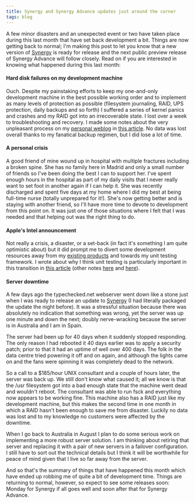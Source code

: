 ```yaml
---
title: Synergy and Synergy Advance updates just around the corner
tags: blog
---
```


A few minor disasters and an unexpected event or two have taken place during this last month that have set back development a bit. Things are now getting back to normal; I'm making this post to let you know that a new version of [Synergy](http://typechecked.net/a/products/synergy-classic/) is ready for release and the next public preview release of Synergy Advance will follow closely. Read on if you are interested in knowing what happened during this last month:

#### Hard disk failures on my development machine

Ouch. Despite my painstaking efforts to keep my one-and-only development machine in the best possible working order and to implement as many levels of protection as possible (filesystem journaling, RAID, UPS protection, daily backups and so forth) I suffered a series of kernel panics and crashes and my RAID got into an irrecoverable state. I lost over a week to troubleshooting and recovery. I made some notes about the very unpleasant process on my [personal weblog](http://typechecked.net/a/about/wincent/weblog/) in [this article](http://typechecked.net/a/about/wincent/weblog/archives/2005/05/1041_kernel_pan.php). No data was lost overall thanks to my fanatical backup regimen, but I did lose a lot of time.

#### A personal crisis

A good friend of mine wound up in hospital with multiple fractures including a broken spine. She has no family here in Madrid and only a small number of friends so I've been doing the best I can to support her. I've spent enough hours in the hospital as part of my daily visits that I never really want to set foot in another again if I can help it. She was recently discharged and spent five days at my home where I did my best at being full-time nurse (totally unprepared for it!). She's now getting better and is staying with another friend, so I'll have more time to devote to development from this point on. It was just one of those situations where I felt that I was needed and that helping out was the right thing to do.

#### Apple's Intel announcement

Not really a crisis, a disaster, or a set-back (in fact it's something I am quite optimistic about) but it did prompt me to divert some development resources away from my [existing products](http://typechecked.net/a/products/synergy-classic/) and towards my unit testing framework. I wrote about why I think unit testing is particularly important in this transition in [this article](http://typechecked.net/a/about/wincent/weblog/archives/2005/06/unit_testing_an.php) (other notes [here](http://typechecked.net/a/about/wincent/weblog/archives/2005/06/handling_except.php) and [here](http://typechecked.net/a/about/wincent/weblog/archives/2005/06/mock_objects_in.php)).

#### Server downtime

A few days ago the typechecked.net webserver went down like a stone just when I was ready to release an update to [Synergy](http://typechecked.net/a/products/synergy-classic/) (I had literally packaged the update the night before). It was a stressful situation because there was absolutely no indication that something was wrong, yet the server was up one minute and down the next; doubly nerve-wracking because the server is in Australia and I am in Spain.

The server had been up for 40 days when it suddenly stopped responding. The only reason I had rebooted it 40 days earlier was to apply a security patch; prior to that it had an uptime of well over 400 days. The folk in the data centre tried powering it off and on again, and although the lights came on and the fans were spinning it was completely dead to the network.

So a call to a \$185/hour UNIX consultant and a couple of hours later, the server was back up. We still don't know what caused it; all we know is that the /usr filesystem got into a bad enough state that the machine went dead and wouldn't reboot. The consultant was able to run fsck and everything now appears to be working fine. This machine also has a RAID just like my development machine, but this makes the second time in one month in which a RAID hasn't been enough to save me from disaster. Luckily no data was lost and to my knowledge no customers were affected by the downtime.

When I go back to Australia in August I plan to do some serious work on implementing a more robust server solution. I am thinking about retiring that server and replacing it with a pair of new servers in a failover configuration. I still have to sort out the technical details but I think it will be worthwhile for peace of mind given that I live so far away from the server.

And so that's the summary of things that have happened this month which have ended up robbing me of quite a bit of development time. Things are returning to normal, however, so expect to see some releases soon: Monday for Synergy if all goes well and soon after that for Synergy Advance.
